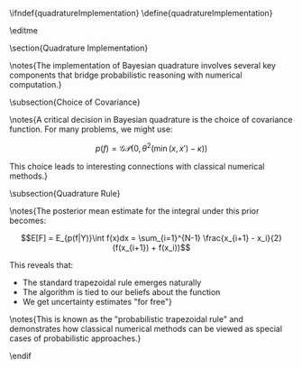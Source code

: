 \ifndef{quadratureImplementation}
\define{quadratureImplementation}

\editme

\section{Quadrature Implementation}

\notes{The implementation of Bayesian quadrature involves several key components that bridge probabilistic reasoning with numerical computation.}

\subsection{Choice of Covariance}

\notes{A critical decision in Bayesian quadrature is the choice of covariance function. For many problems, we might use:

$$p(f) = \mathcal{GP}\left(0, \theta^2(\min(x,x') - \kappa)\right)$$

This choice leads to interesting connections with classical numerical methods.}

\subsection{Quadrature Rule}

\notes{The posterior mean estimate for the integral under this prior becomes:

$$E[F] = E_{p(f|Y)}\int f(x)dx = \sum_{i=1}^{N-1} \frac{x_{i+1} - x_i}{2}(f(x_{i+1}) + f(x_i))$$

This reveals that:
* The standard trapezoidal rule emerges naturally
* The algorithm is tied to our beliefs about the function
* We get uncertainty estimates "for free"}

\notes{This is known as the "probabilistic trapezoidal rule" and demonstrates how classical numerical methods can be viewed as special cases of probabilistic approaches.}

\endif

